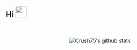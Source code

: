 ## Hi <img src="https://raw.githubusercontent.com/iampavangandhi/iampavangandhi/master/gifs/Hi.gif" width="30px">
<br />

</div>
<div align="center">

![Crush75's github stats](https://github-readme-stats.vercel.app/api?username=crushizm75&show_icons=true&theme=dark)
  
</div>
<br />

<p align="right">

</p>

